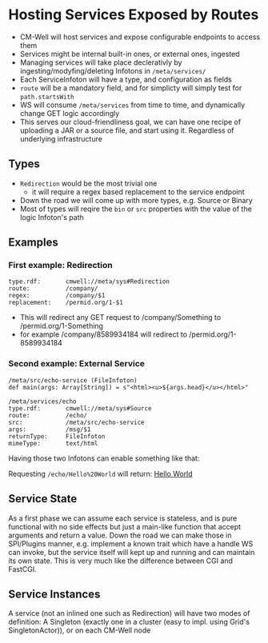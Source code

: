 # Hosting Services Exposed by Routes

- CM-Well will host services and expose configurable endpoints to access them
- Services might be internal built-in ones, or external ones, ingested
- Managing services will take place declerativly by ingesting/modyfing/deleting Infotons in `/meta/services/`
- Each ServiceInfoton will have a type, and configuration as fields
- `route` will be a mandatory field, and for simplicty will simply test for `path.startsWith`
- WS will consume `/meta/services` from time to time, and dynamically change GET logic accordingly
- This serves our cloud-friendliness goal, we can have one recipe of uploading a JAR or a source file, and start using it. Regardless of underlying infrastructure

## Types
- `Redirection` would be the most trivial one
    - it will require a regex based replacement to the service endpoint
- Down the road we will come up with more types, e.g. Source or Binary
- Most of types will reqire the `bin` or `src` properties with the value of the logic Infoton's path

## Examples

### First example: Redirection

```/meta/services/company
type.rdf:		cmwell://meta/sys#Redirection
route:			/company/
regex:			/company/$1
replacement:	/permid.org/1-$1
```

- This will redirect any GET request to /company/Something to /permid.org/1-Something
- for example /company/8589934184 will redirect to /permid.org/1-8589934184

### Second example: External Service

```
/meta/src/echo-service (FileInfoton)
def main(args: Array[String]) = s"<html><u>${args.head}</u></html>"
```

```
/meta/services/echo
type.rdf:		cmwell://meta/sys#Source
route:			/echo/
src:			/meta/src/echo-service
args:			/msg/$1
returnType:		FileInfoton
mimeType:		text/html
```

Having those two Infotons can enable something like that:

Requesting `/echo/Hello%20World` will return: <u>Hello World</u>

## Service State
As a first phase we can assume each service is stateless, and is pure functional with no side effects but just a main-like function that accept arguments and return a value. Down the road we can make those in SPI/Plugins manner, e.g. implement a known trait which have a handle WS can invoke, but the service itself will kept up and running and can maintain its own state. This is very much like the difference between CGI and FastCGI.

## Service Instances
A service (not an inlined one such as Redirection) will have two modes of definition: A Singleton (exactly one in a cluster (easy to impl. using Grid's SingletonActor)), or on each CM-Well node
